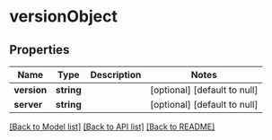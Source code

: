 # versionObject

## Properties
Name | Type | Description | Notes
------------ | ------------- | ------------- | -------------
**version** | **string** |  | [optional] [default to null]
**server** | **string** |  | [optional] [default to null]

[[Back to Model list]](../README.md#documentation-for-models) [[Back to API list]](../README.md#documentation-for-api-endpoints) [[Back to README]](../README.md)


